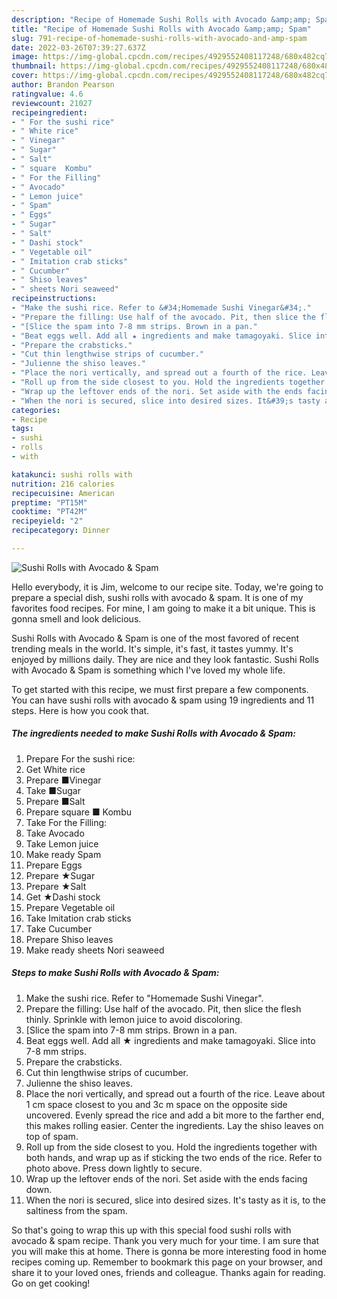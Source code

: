 ```yaml
---
description: "Recipe of Homemade Sushi Rolls with Avocado &amp;amp; Spam"
title: "Recipe of Homemade Sushi Rolls with Avocado &amp;amp; Spam"
slug: 791-recipe-of-homemade-sushi-rolls-with-avocado-and-amp-spam
date: 2022-03-26T07:39:27.637Z
image: https://img-global.cpcdn.com/recipes/4929552408117248/680x482cq70/sushi-rolls-with-avocado-spam-recipe-main-photo.jpg
thumbnail: https://img-global.cpcdn.com/recipes/4929552408117248/680x482cq70/sushi-rolls-with-avocado-spam-recipe-main-photo.jpg
cover: https://img-global.cpcdn.com/recipes/4929552408117248/680x482cq70/sushi-rolls-with-avocado-spam-recipe-main-photo.jpg
author: Brandon Pearson
ratingvalue: 4.6
reviewcount: 21027
recipeingredient:
- " For the sushi rice"
- " White rice"
- " Vinegar"
- " Sugar"
- " Salt"
- " square  Kombu"
- " For the Filling"
- " Avocado"
- " Lemon juice"
- " Spam"
- " Eggs"
- " Sugar"
- " Salt"
- " Dashi stock"
- " Vegetable oil"
- " Imitation crab sticks"
- " Cucumber"
- " Shiso leaves"
- " sheets Nori seaweed"
recipeinstructions:
- "Make the sushi rice. Refer to &#34;Homemade Sushi Vinegar&#34;."
- "Prepare the filling: Use half of the avocado. Pit, then slice the flesh thinly. Sprinkle with lemon juice to avoid discoloring."
- "[Slice the spam into 7-8 mm strips. Brown in a pan."
- "Beat eggs well. Add all ★ ingredients and make tamagoyaki. Slice into 7-8 mm strips."
- "Prepare the crabsticks."
- "Cut thin lengthwise strips of cucumber."
- "Julienne the shiso leaves."
- "Place the nori vertically, and spread out a fourth of the rice. Leave about 1 cm space closest to you and 3c m space on the opposite side uncovered. Evenly spread the rice and add a bit more to the farther end, this makes rolling easier. Center the ingredients. Lay the shiso leaves on top of spam."
- "Roll up from the side closest to you. Hold the ingredients together with both hands, and wrap up as if sticking the two ends of the rice. Refer to photo above. Press down lightly to secure."
- "Wrap up the leftover ends of the nori. Set aside with the ends facing down."
- "When the nori is secured, slice into desired sizes. It&#39;s tasty as it is, to the saltiness from the spam."
categories:
- Recipe
tags:
- sushi
- rolls
- with

katakunci: sushi rolls with 
nutrition: 216 calories
recipecuisine: American
preptime: "PT15M"
cooktime: "PT42M"
recipeyield: "2"
recipecategory: Dinner

---
```



![Sushi Rolls with Avocado &amp; Spam](https://img-global.cpcdn.com/recipes/4929552408117248/680x482cq70/sushi-rolls-with-avocado-spam-recipe-main-photo.jpg)

Hello everybody, it is Jim, welcome to our recipe site. Today, we're going to prepare a special dish, sushi rolls with avocado &amp; spam. It is one of my favorites food recipes. For mine, I am going to make it a bit unique. This is gonna smell and look delicious.



Sushi Rolls with Avocado &amp; Spam is one of the most favored of recent trending meals in the world. It's simple, it's fast, it tastes yummy. It's enjoyed by millions daily. They are nice and they look fantastic. Sushi Rolls with Avocado &amp; Spam is something which I've loved my whole life.


To get started with this recipe, we must first prepare a few components. You can have sushi rolls with avocado &amp; spam using 19 ingredients and 11 steps. Here is how you cook that.

<!--inarticleads1-->

##### The ingredients needed to make Sushi Rolls with Avocado &amp; Spam:

1. Prepare  For the sushi rice:
1. Get  White rice
1. Prepare  ■Vinegar
1. Take  ■Sugar
1. Prepare  ■Salt
1. Prepare  square ■ Kombu
1. Take  For the Filling:
1. Take  Avocado
1. Take  Lemon juice
1. Make ready  Spam
1. Prepare  Eggs
1. Prepare  ★Sugar
1. Prepare  ★Salt
1. Get  ★Dashi stock
1. Prepare  Vegetable oil
1. Take  Imitation crab sticks
1. Take  Cucumber
1. Prepare  Shiso leaves
1. Make ready  sheets Nori seaweed




<!--inarticleads2-->

##### Steps to make Sushi Rolls with Avocado &amp; Spam:

1. Make the sushi rice. Refer to &#34;Homemade Sushi Vinegar&#34;.
1. Prepare the filling: Use half of the avocado. Pit, then slice the flesh thinly. Sprinkle with lemon juice to avoid discoloring.
1. [Slice the spam into 7-8 mm strips. Brown in a pan.
1. Beat eggs well. Add all ★ ingredients and make tamagoyaki. Slice into 7-8 mm strips.
1. Prepare the crabsticks.
1. Cut thin lengthwise strips of cucumber.
1. Julienne the shiso leaves.
1. Place the nori vertically, and spread out a fourth of the rice. Leave about 1 cm space closest to you and 3c m space on the opposite side uncovered. Evenly spread the rice and add a bit more to the farther end, this makes rolling easier. Center the ingredients. Lay the shiso leaves on top of spam.
1. Roll up from the side closest to you. Hold the ingredients together with both hands, and wrap up as if sticking the two ends of the rice. Refer to photo above. Press down lightly to secure.
1. Wrap up the leftover ends of the nori. Set aside with the ends facing down.
1. When the nori is secured, slice into desired sizes. It&#39;s tasty as it is, to the saltiness from the spam.




So that's going to wrap this up with this special food sushi rolls with avocado &amp; spam recipe. Thank you very much for your time. I am sure that you will make this at home. There is gonna be more interesting food in home recipes coming up. Remember to bookmark this page on your browser, and share it to your loved ones, friends and colleague. Thanks again for reading. Go on get cooking!
